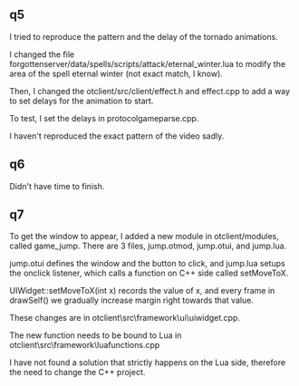 
## q5

I tried to reproduce the pattern and the delay of the tornado animations. 

I changed the file forgottenserver/data/spells/scripts/attack/eternal_winter.lua to modify the area of the spell eternal winter (not exact match, I know).

Then, I changed the otclient/src/client/effect.h and effect.cpp to add a way to set delays for the animation to start.

To test, I set the delays in protocolgameparse.cpp.

I haven't reproduced the exact pattern of the video sadly.

## q6
Didn't have time to finish.

## q7
To get the window to appear, I added a new module in otclient/modules, called game_jump. There are 3 files, jump.otmod, jump.otui, and jump.lua.

jump.otui defines the window and the button to click, and jump.lua setups the onclick listener, which calls a function on C++ side called setMoveToX.

UIWidget::setMoveToX(int x) records the value of x, and every frame in drawSelf() we gradually increase margin right towards that value.

These changes are in otclient\src\framework\ui\uiwidget.cpp.

The new function needs to be bound to Lua in otclient\src\framework\luafunctions.cpp

I have not found a solution that strictly happens on the Lua side, therefore the need to change the C++ project.
